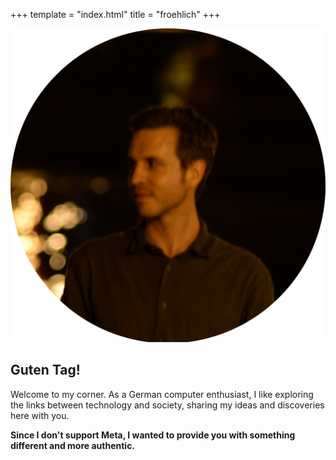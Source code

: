+++
template = "index.html"
title = "froehlich"
+++

<div class="introduction">
<img src="portrait.png" class="portrait" alt="That's me">
<h2>Guten Tag!</h2>
<p>
Welcome to my corner. As a German computer enthusiast, I like exploring the links between technology and society, sharing my ideas and discoveries here with you.
</p>
<p>
<strong>Since I don't support Meta, I wanted to provide you with something different and more authentic.
</strong>
</p>
<br>
</div>